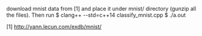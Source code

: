 download mnist data from [1] and place it under mnist/ directory (gunzip all the files).
Then run
$ clang++ --std=c++14 classify_mnist.cpp
$ ./a.out

[1] http://yann.lecun.com/exdb/mnist/
